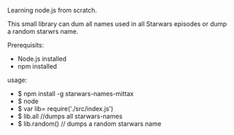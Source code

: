 Learning node.js from scratch.

This small library can dum all names used in all Starwars episodes or dump a random starwrs name.

Prerequisits:
- Node.js installed
- npm installed


usage:
- $ npm install -g starwars-names-mittax
- $ node
- $ var lib= require('./src/index.js')
- $ lib.all //dumps all starwars-names
- $ lib.random() // dumps a random starwars name



